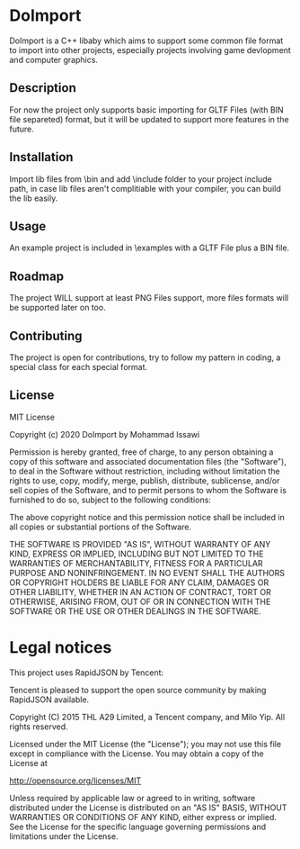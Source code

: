 # DoImport

DoImport is a C++ libaby which aims to support some common file format to import into other projects, especially projects involving game devlopment and computer graphics.
## Description
For now the project only supports basic importing for GLTF Files (with BIN file separeted) format, but it will be updated to support more features in the future.
## Installation
Import lib files from \bin and add \include folder to your project include path, in case lib files aren't complitiable with your compiler, you can build the lib easily.
## Usage
An example project is included in \examples with a GLTF File plus a BIN file.
## Roadmap
The project WILL support at least PNG Files support, more files formats will be supported later on too.
## Contributing
The project is open for contributions, try to follow my pattern in coding, a special class for each special format.
## License
MIT License

Copyright (c) 2020 DoImport by Mohammad Issawi

Permission is hereby granted, free of charge, to any person obtaining a copy
of this software and associated documentation files (the "Software"), to deal
in the Software without restriction, including without limitation the rights
to use, copy, modify, merge, publish, distribute, sublicense, and/or sell
copies of the Software, and to permit persons to whom the Software is
furnished to do so, subject to the following conditions:

The above copyright notice and this permission notice shall be included in all
copies or substantial portions of the Software.

THE SOFTWARE IS PROVIDED "AS IS", WITHOUT WARRANTY OF ANY KIND, EXPRESS OR
IMPLIED, INCLUDING BUT NOT LIMITED TO THE WARRANTIES OF MERCHANTABILITY,
FITNESS FOR A PARTICULAR PURPOSE AND NONINFRINGEMENT. IN NO EVENT SHALL THE
AUTHORS OR COPYRIGHT HOLDERS BE LIABLE FOR ANY CLAIM, DAMAGES OR OTHER
LIABILITY, WHETHER IN AN ACTION OF CONTRACT, TORT OR OTHERWISE, ARISING FROM,
OUT OF OR IN CONNECTION WITH THE SOFTWARE OR THE USE OR OTHER DEALINGS IN THE
SOFTWARE.
# Legal notices
This project uses RapidJSON by Tencent:

Tencent is pleased to support the open source community by making RapidJSON available.

Copyright (C) 2015 THL A29 Limited, a Tencent company, and Milo Yip. All rights reserved.

Licensed under the MIT License (the "License"); you may not use this file except
in compliance with the License. You may obtain a copy of the License at

http://opensource.org/licenses/MIT

Unless required by applicable law or agreed to in writing, software distributed 
under the License is distributed on an "AS IS" BASIS, WITHOUT WARRANTIES OR 
CONDITIONS OF ANY KIND, either express or implied. See the License for the 
specific language governing permissions and limitations under the License.